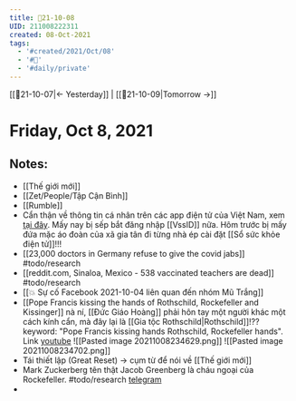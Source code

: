 ```yaml
---
title: 📝21-10-08
UID: 211008222311
created: 08-Oct-2021
tags:
  - '#created/2021/Oct/08'
  - '#📅'
  - '#daily/private'
---
```

[[📝21-10-07|<- Yesterday]] | [[📝21-10-09|Tomorrow ->]]
# Friday, Oct 8, 2021

## Notes:
- [[Thế giới mới]]
- [[Zet/People/Tập Cận Bình]]
- [[Rumble]]
- Cẩn thận về thông tin cá nhân trên các app điện tử của Việt Nam, xem [tại đây](https://vnhacker.blogspot.com/2021/10/canh-bao-lo-hong-lo-thong-tin-gan-25.html?m=1&fbclid=IwAR1y20k5hUNaKkYokyeXpocw_UTDx6mV9zOpEaeUhGWMHkrSsaHuJ1IHGg0). Mấy nay bị sếp bắt đăng nhập [[VssID]] nữa. Hôm trước bị mấy đứa mặc áo đoàn của xã gia tân đi từng nhà ép cài đặt [[Sổ sức khỏe điện tử]]!!!
- [[23,000 doctors in Germany refuse to give the covid jabs]] #todo/research 
- [[reddit.com, Sinaloa, Mexico - 538 vaccinated teachers are dead]] #todo/research 
- [[💥 Sự cố Facebook 2021-10-04 liên quan đến nhóm Mũ Trắng]]
- [[Pope Francis kissing the hands of Rothschild, Rockefeller and Kissinger]] nà ní, [[Đức Giáo Hoàng]] phải hôn tay một người khác một cách kính cẩn, mà đây lại là [[Gia tộc Rothschild|Rothschild]]!?? keyword: "Pope Francis kissing hands Rothschild, Rockefeller hands". Link [youtube](https://www.youtube.com/watch?v=7KfuRW1c5Mk)
![[Pasted image 20211008234629.png]]
![[Pasted image 20211008234702.png]]
- Tái thiết lập (Great Reset) -> cụm từ để nói về [[Thế giới mới]]
- Mark Zuckerberg tên thật Jacob Greenberg là cháu ngoại của Rockefeller. #todo/research [telegram](https://t.me/TinCOVID19VaccineCapNhat/1466)
- 